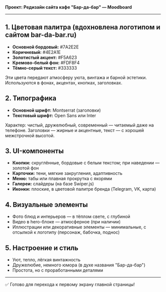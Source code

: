 **Проект: Редизайн сайта кафе "Бар-да-бар" — Moodboard**

---

## 1. Цветовая палитра (вдохновлена логотипом и сайтом bar-da-bar.ru)

- **Основной бордовый:** #7A2E2E  
- **Коричневый:** #4E2A1E  
- **Золотистый акцент:** #F5A623  
- **Кремово-белый фон:** #FDF8F4  
- **Тёмно-серый текст:** #333333

Эти цвета передают атмосферу уюта, винтажа и барной эстетики. Используются в фонах, акцентах, кнопках, заголовках.


## 2. Типографика

- **Основной шрифт:** Montserrat (заголовки)
- **Текстовый шрифт:** Open Sans или Inter

Характер: чистый, дружелюбный, современный — читаемый даже на телефоне. Заголовки — жирные и акцентные, текст — с хорошей межстрочной высотой.


## 3. UI-компоненты

- **Кнопки:** скруглённые, бордовые с белым текстом; при наведении — золотой фон
- **Карточки:** тени, мягкие закругления, адаптивность
- **Меню:** табы или плавная прокрутка с якорями
- **Галереи:** слайдеры (на базе Swiper.js)
- **Иконки:** плоские, в цветовой палитре бренда (Telegram, VK, карта)


## 4. Визуальные элементы

- Фото блюд и интерьеров — в тёплом свете, с глубиной
- Видео в hero-блоке — атмосферное (при наличии)
- Иллюстрации или декоративные элементы — минимальные, с отсылкой к логотипу (персонаж, бабочка, поднос)


## 5. Настроение и стиль

- Уют, тепло, лёгкая винтажность
- Дружелюбие, немного юмора (в духе названия "Бар-да-бар")
- Простота, но с проработанными деталями

---

✅ Готово для перехода к первому экрану главной страницы!

